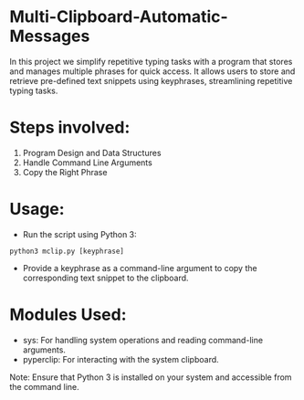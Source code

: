# Multi-Clipboard-Automatic-Messages

In this project we simplify repetitive typing tasks with a program that stores and manages multiple phrases for quick access.
It allows users to store and retrieve pre-defined text snippets using keyphrases, streamlining repetitive typing tasks.

# Steps involved: 
1. Program Design and Data Structures
2. Handle Command Line Arguments
3. Copy the Right Phrase

# Usage:

- Run the script using Python 3:
```
python3 mclip.py [keyphrase]
```
- Provide a keyphrase as a command-line argument to copy the corresponding text snippet to the clipboard.

# Modules Used:

- sys: For handling system operations and reading command-line arguments.
- pyperclip: For interacting with the system clipboard.

Note: Ensure that Python 3 is installed on your system and accessible from the command line.

